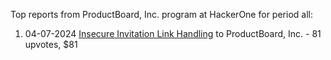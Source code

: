Top reports from ProductBoard, Inc. program at HackerOne for period all:

1. 04-07-2024 [Insecure Invitation Link Handling](https://hackerone.com/reports/2586433) to ProductBoard, Inc. - 81 upvotes, $81
